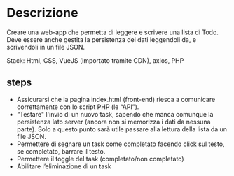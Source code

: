 # Descrizione

Creare una web-app che permetta di leggere e scrivere una lista di Todo.
Deve essere anche gestita la persistenza dei dati leggendoli da, e scrivendoli in un file JSON.

Stack: Html, CSS, VueJS (importato tramite CDN), axios, PHP

## steps

- Assicurarsi che la pagina index.html (front-end) riesca a comunicare correttamente con lo script PHP (le “API”).
- “Testare" l'invio di un nuovo task, sapendo che manca comunque la persistenza lato server (ancora non si memorizza i dati da nessuna parte).
  Solo a questo punto sarà utile passare alla lettura della lista da un file JSON.
- Permettere di segnare un task come completato facendo click sul testo, se completato, barrare il testo.
- Permettere il toggle del task (completato/non completato)
- Abilitare l’eliminazione di un task
